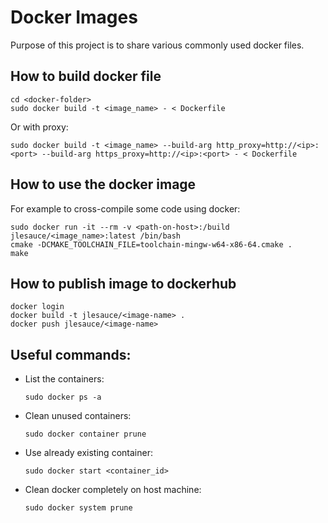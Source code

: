 # Docker Images

Purpose of this project is to share various commonly used docker files.

## How to build docker file

```console
cd <docker-folder>
sudo docker build -t <image_name> - < Dockerfile
```

Or with proxy:
```console
sudo docker build -t <image_name> --build-arg http_proxy=http://<ip>:<port> --build-arg https_proxy=http://<ip>:<port> - < Dockerfile
```

## How to use the docker image

For example to cross-compile some code using docker:

```console
sudo docker run -it --rm -v <path-on-host>:/build jlesauce/<image_name>:latest /bin/bash
cmake -DCMAKE_TOOLCHAIN_FILE=toolchain-mingw-w64-x86-64.cmake .
make
```

## How to publish image to dockerhub

```console
docker login
docker build -t jlesauce/<image-name> .
docker push jlesauce/<image-name>
```

## Useful commands:

- List the containers:
    ```console
    sudo docker ps -a
    ```

- Clean unused containers:
    ```console
    sudo docker container prune
    ```

- Use already existing container:
    ```console
    sudo docker start <container_id>
    ```

- Clean docker completely on host machine:
    ```console
    sudo docker system prune
    ```
